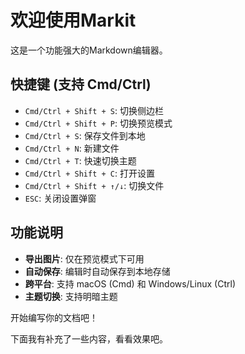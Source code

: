 # 欢迎使用Markit

这是一个功能强大的Markdown编辑器。

## 快捷键 (支持 Cmd/Ctrl)

- `Cmd/Ctrl + Shift + S`: 切换侧边栏
- `Cmd/Ctrl + Shift + P`: 切换预览模式
- `Cmd/Ctrl + S`: 保存文件到本地
- `Cmd/Ctrl + N`: 新建文件
- `Cmd/Ctrl + T`: 快速切换主题
- `Cmd/Ctrl + Shift + C`: 打开设置
- `Cmd/Ctrl + Shift + ↑/↓`: 切换文件
- `ESC`: 关闭设置弹窗

## 功能说明

- **导出图片**: 仅在预览模式下可用
- **自动保存**: 编辑时自动保存到本地存储
- **跨平台**: 支持 macOS (Cmd) 和 Windows/Linux (Ctrl)
- **主题切换**: 支持明暗主题

开始编写你的文档吧！

下面我有补充了一些内容，看看效果吧。